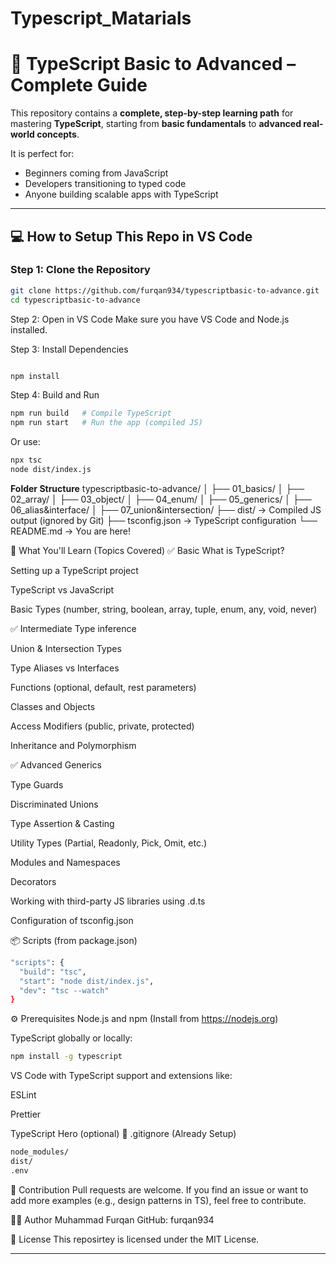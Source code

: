 # Typescript_Matarials
# 📘 TypeScript Basic to Advanced – Complete Guide

This repository contains a **complete, step-by-step learning path** for mastering **TypeScript**, starting from **basic fundamentals** to **advanced real-world concepts**.

It is perfect for:
- Beginners coming from JavaScript
- Developers transitioning to typed code
- Anyone building scalable apps with TypeScript

---

## 💻 How to Setup This Repo in VS Code

### Step 1: Clone the Repository

```bash
git clone https://github.com/furqan934/typescriptbasic-to-advance.git
cd typescriptbasic-to-advance
```
Step 2: Open in VS Code
Make sure you have VS Code and Node.js installed.

Step 3: Install Dependencies
```bash

npm install
```
Step 4: Build and Run
``` bash
npm run build   # Compile TypeScript
npm run start   # Run the app (compiled JS)
```
Or use:
```bash
npx tsc
node dist/index.js
  ```
 **Folder Structure**
typescriptbasic-to-advance/
│   ├── 01_basics/
│   ├── 02_array/
│   ├── 03_object/
│   ├── 04_enum/
│   ├── 05_generics/
│   ├── 06_alias&interface/
│   ├── 07_union&intersection/
├── dist/           → Compiled JS output (ignored by Git)
├── tsconfig.json   → TypeScript configuration
└── README.md       → You are here!

🚀 What You'll Learn (Topics Covered)
✅ Basic
What is TypeScript?

Setting up a TypeScript project

TypeScript vs JavaScript

Basic Types (number, string, boolean, array, tuple, enum, any, void, never)

✅ Intermediate
Type inference

Union & Intersection Types

Type Aliases vs Interfaces

Functions (optional, default, rest parameters)

Classes and Objects

Access Modifiers (public, private, protected)

Inheritance and Polymorphism

✅ Advanced
Generics

Type Guards

Discriminated Unions

Type Assertion & Casting

Utility Types (Partial, Readonly, Pick, Omit, etc.)

Modules and Namespaces

Decorators

Working with third-party JS libraries using .d.ts

Configuration of tsconfig.json

📦 Scripts (from package.json)
```bash
"scripts": {
  "build": "tsc",
  "start": "node dist/index.js",
  "dev": "tsc --watch"
}
```
⚙️ Prerequisites
Node.js and npm (Install from https://nodejs.org)

TypeScript globally or locally:
```bash
npm install -g typescript
```
VS Code with TypeScript support and extensions like:

ESLint

Prettier

TypeScript Hero (optional)
📄 .gitignore (Already Setup)
```bash
node_modules/
dist/
.env
```
🙌 Contribution
Pull requests are welcome. If you find an issue or want to add more examples (e.g., design patterns in TS), feel free to contribute.

👨‍💻 Author
Muhammad Furqan
GitHub: furqan934

📃 License
This reposirtey is licensed under the MIT License.


---
